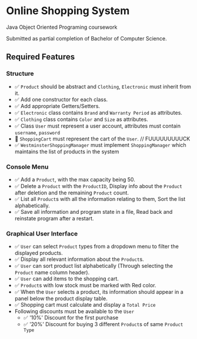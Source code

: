 # Online Shopping System
Java Object Oriented Programing coursework

Submitted as partial completion of Bachelor of Computer Science.

## Required Features
### Structure
* ✅ `Product` should be abstract and `Clothing`, `Electronic` must inherit from it.
* ✅ Add one constructor for each class.
* ✅ Add appropriate Getters/Setters.
* ✅ `Electronic` class contains `Brand` and `Warranty Period` as attributes.
* ✅ `Clothing` class contains `Color` and `Size` as attributes.
* ✅ Class `User` must represent a user account, attributes must contain `username`, `password`
* 🔴 `ShoppingCart` must represent the cart of the `User`. // FUUUUUUUUUCK
* ✅ `WestminsterShoppingManager` must implement `ShoppingManager` which maintains the list of products in the system

### Console Menu
* ✅ Add a `Product`, with the max capacity being 50.
* ✅ Delete a `Product` with the `ProductID`, Display info about the `Product` after deletion and the remaining `Product` count.
* ✅ List all `Product`s with all the information relating to them, Sort the list alphabetically.
* ✅ Save all information and program state in a file, Read back and reinstate program after a restart.

### Graphical User Interface
* ✅ `User` can select `Product` types from a dropdown menu to filter the displayed products.
* ✅ Display all relevant information about the `Product`s.
* ✅ `User` can sort product list alphabetically (Through selecting the `Product` name column header).
* ✅ `User` can add items to the shopping cart.
* ✅ `Product`s with low stock must be marked with Red color.
* ✅ When the `User` selects a product, its information should appear in a panel below the product display table.
* ✅ Shopping cart must calculate and display a `Total Price`
* Following discounts must be available to the `User`
    * ✅ '10%' Discount for the first purchase
    * ✅ '20%' Discount for buying 3 different `Product`s of same `Product Type`